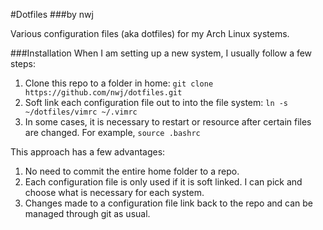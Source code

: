 #Dotfiles
###by nwj

Various configuration files (aka dotfiles) for my Arch Linux systems.

###Installation
When I am setting up a new system, I usually follow a few steps:
1.  Clone this repo to a folder in home: `git clone https://github.com/nwj/dotfiles.git`
2.  Soft link each configuration file out to into the file system: `ln -s ~/dotfiles/vimrc ~/.vimrc`
3.  In some cases, it is necessary to restart or resource after certain files are changed. For example, `source .bashrc`

This approach has a few advantages:
1.  No need to commit the entire home folder to a repo.
2.  Each configuration file is only used if it is soft linked. I can pick and choose what is necessary for each system.
3.  Changes made to a configuration file link back to the repo and can be managed through git as usual.
